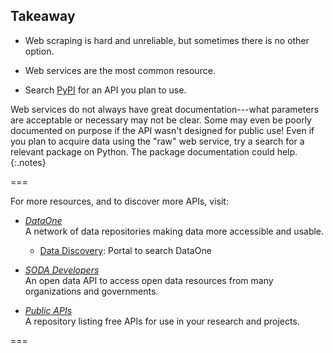 ---
---

## Takeaway

- Web scraping is hard and unreliable, but sometimes there is no other option.
  
- Web services are the most common resource.

- Search [PyPI](https://pypi.org) for an API you plan to use.

Web services do not always have great documentation---what parameters are
acceptable or necessary may not be clear. Some may even be poorly documented on
purpose if the API wasn't designed for public use! Even if you plan to acquire
data using the "raw" web service, try a search for a relevant package on Python.
The package documentation could help.
{:.notes}

===

For more resources, and to discover more APIs, visit:

* [*DataOne*](https://www.dataone.org)  
A network of data repositories making data more accessible and usable.
    - [Data Discovery](https://search.dataone.org/data): Portal to search DataOne

* [*SODA Developers*](https://dev.socrata.com)  
An open data API to access open data resources from many organizations and governments.

* [*Public APIs*](https://github.com/public-apis/public-apis)  
A repository listing free APIs for use in your research and projects.

===